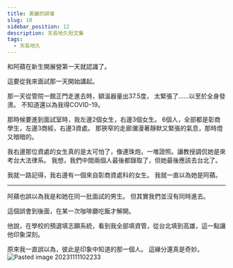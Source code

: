 ```yaml
---
title: 美麗的誤會
slug: 10
sidebar_position: 12
description: 天長地久短文集
tags:
  - 天長地久
---
```


和阿蘋在新生開展營第一天就認識了。  

這要從我來面試那一天開始講起。

那一天從管院一館正門走進去時，額溫器量出37.5度，
太緊張了......以至於全身發燙。
不知道還以為我得COVID-19。

那時候要進到面試室時，我左邊2個女生，右邊3個女生。
6個人，全部都是彰商學生，左邊3商經，右邊3資處。
那狹窄的走廊瀰漫著靜默又緊張的氣息，那時燈又暗暗的。

我右邊那位資處的女生真的是太可怕了，像連珠炮，一堆證照。讓教授調侃她是來考台大法律系。
我想，我們中間兩個人最後都錄取了，但她最後應該去台北了。

我就一路記得，我右邊有一個來自彰商資處科的女生。
我就一直以為她是阿蘋。

---
阿蘋也誤以為我是和她在同一批面試的男生。
但其實我們並沒有同時進去。

這個誤會到後面，在某一次咖啡廳吃飯才解開。  

他說，在學校的預選填志願系統，看到我全部填資管，從台北填到高雄，這一點讓他印象深刻。

原來我一直誤以為，彼此是印象中知道的那一個人。
這緣分還真是奇妙。
![Pasted image 20231111102233](https://e.brid.cf/i/2023/12/14/xkprzs.webp)
